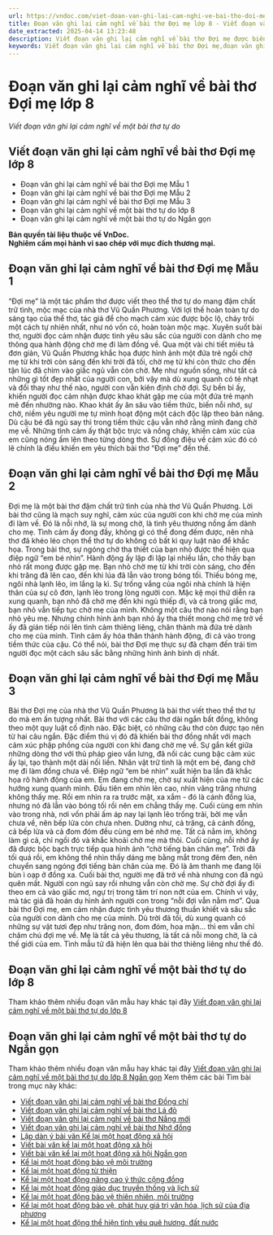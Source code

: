 ```yaml
---
url: https://vndoc.com/viet-doan-van-ghi-lai-cam-nghi-ve-bai-tho-doi-me-lop-8-297085
title: Đoạn văn ghi lại cảm nghĩ về bài thơ Đợi mẹ lớp 8 - Viết đoạn văn ghi lại cảm nghĩ về một bài thơ tự do - VnDoc.com
date_extracted: 2025-04-14 13:23:48
description: Viết đoạn văn ghi lại cảm nghĩ về bài thơ Đợi mẹ được biên soạn nhằm giúp các em HS đạt kết quả tốt trong quá trình làm bài tập và học tập môn Ngữ văn lớp 8.
keywords: Viết đoạn văn ghi lại cảm nghĩ về bài thơ Đợi mẹ,đoạn văn ghi lại cảm nghĩ về bài thơ Đợi mẹ,đoạn văn ghi lại cảm nghĩ về một bài thơ tự do,ghi lại cảm nghĩ về bài thơ Đợi mẹ,Viết đoạn văn ghi lại cảm nghĩ về một bài thơ tự do,Viết đoạn văn ghi lại cảm nghĩ về bài thơ Đợi mẹ Vũ Quần Phương,Viết đoạn văn ghi lại cảm nghĩ về một bài thơ tự do Đợi mẹ,Viết đoạn văn ghi lại cảm nghĩ về một bài thơ tự do lớp 8,văn mẫu lớp 8,ngữ văn 8
---
```


# Đoạn văn ghi lại cảm nghĩ về bài thơ Đợi mẹ lớp 8
 _Viết đoạn văn ghi lại cảm nghĩ về một bài thơ tự do_
## **Viết đoạn văn ghi lại cảm nghĩ về bài thơ Đợi mẹ lớp 8**
  * Đoạn văn ghi lại cảm nghĩ về bài thơ Đợi mẹ Mẫu 1
  * Đoạn văn ghi lại cảm nghĩ về bài thơ Đợi mẹ Mẫu 2
  * Đoạn văn ghi lại cảm nghĩ về bài thơ Đợi mẹ Mẫu 3
  * Đoạn văn ghi lại cảm nghĩ về một bài thơ tự do lớp 8
  * Đoạn văn ghi lại cảm nghĩ về một bài thơ tự do Ngắn gọn

**Bản quyền tài liệu thuộc về VnDoc.  
Nghiêm cấm mọi hành vi sao chép với mục đích thương mại.**
## **Đoạn văn ghi lại cảm nghĩ về bài thơ Đợi mẹ Mẫu 1**
“Đợi mẹ” là một tác phẩm thơ được viết theo thể thơ tự do mang đậm chất trữ tình, mộc mạc của nhà thơ Vũ Quần Phương. Với lợi thế hoàn toàn tự do sáng tạo của thể thơ, tác giả để cho mạch cảm xúc được bộc lộ, chảy trôi một cách tự nhiên nhất, như nó vốn có, hoàn toàn mộc mạc. Xuyên suốt bài thơ, người đọc cảm nhận được tình yêu sâu sắc của người con dành cho mẹ thông qua hành động chờ mẹ đi làm đồng về. Qua một vài chi tiết miêu tả đơn giản, Vũ Quần Phương khắc họa được hình ảnh một đứa trẻ ngồi chờ mẹ từ khi trời còn sáng đến khi trời đã tối, chờ mẹ từ khi còn thức cho đến tận lúc đã chìm vào giấc ngủ vẫn còn chờ. Mẹ như nguồn sống, như tất cả những gì tốt đẹp nhất của người con, bởi vậy mà dù xung quanh có tẻ nhạt và đổi thay như thế nào, người con vẫn kiên định chờ đợi. Sự bền bỉ ấy, khiến người đọc cảm nhận được khao khát gặp mẹ của một đứa trẻ mạnh mẽ đến nhường nào. Khao khát ấy ăn sâu vào tiềm thức, biến nỗi nhớ, sự chờ, niềm yêu người mẹ tự mình hoạt động một cách độc lập theo bản năng. Dù cậu bé đã ngủ say thì trong tiềm thức cậu vẫn nhớ rằng mình đang chờ mẹ về. Những tình cảm ấy thật bộc trực và nồng cháy, khiến cảm xúc của em cũng nóng ấm lên theo từng dòng thơ. Sự đồng điệu về cảm xúc đó có lẽ chính là điều khiến em yêu thích bài thơ “Đợi mẹ” đến thế.
## **Đoạn văn ghi lại cảm nghĩ về bài thơ Đợi mẹ Mẫu 2**
Đợi mẹ là một bài thơ đậm chất trữ tình của nhà thơ Vũ Quần Phương. Lời bài thơ cũng là mạch suy nghĩ, cảm xúc của người con khi chờ mẹ của mình đi làm về. Đó là nỗi nhớ, là sự mong chờ, là tình yêu thương nồng ấm dành cho mẹ. Tình cảm ấy đong đầy, không gì có thể đong đếm được, nên nhà thơ đã khéo léo chọn thể thơ tự do không có bất kì quy luật nào để khắc họa. Trong bài thơ, sự ngóng chờ tha thiết của bạn nhỏ được thể hiện qua điệp ngữ “em bé nhìn”. Hành động ấy lặp đi lặp lại nhiều lần, cho thấy bạn nhỏ rất mong được gặp mẹ. Bạn nhỏ chờ mẹ từ khi trời còn sáng, cho đến khi trăng đã lên cao, đến khi lúa đã lẫn vào trong bóng tối. Thiếu bóng mẹ, ngôi nhà lạnh lẽo, im lắng lạ kì. Sự trống vắng của ngôi nhà chính là hiện thân của sự cô đơn, lạnh lẽo trong lòng người con. Mặc kệ mọi thứ diễn ra xung quanh, bạn nhỏ đã chờ mẹ đến khi ngủ thiếp đi, và cả trong giấc mơ, bạn nhỏ vẫn tiếp tục chờ mẹ của mình. Không một câu thơ nào nói rằng bạn nhỏ yêu mẹ. Nhưng chính hình ảnh bạn nhỏ ấy tha thiết mong chờ mẹ trở về ấy đã gián tiếp nói lên tình cảm thiêng liêng, chân thành mà đứa trẻ dành cho mẹ của mình. Tình cảm ấy hóa thân thành hành động, đi cả vào trong tiềm thức của cậu. Có thể nói, bài thơ Đợi mẹ thực sự đã chạm đến trái tim người đọc một cách sâu sắc bằng những hình ảnh bình dị nhất.
## **Đoạn văn ghi lại cảm nghĩ về bài thơ Đợi mẹ Mẫu 3**
Bài thơ Đợi mẹ của nhà thơ Vũ Quần Phương là bài thơ viết theo thể thơ tự do mà em ấn tượng nhất. Bài thơ với các câu thơ dài ngắn bất đồng, không theo một quy luật cố định nào. Đặc biệt, có những câu thơ còn được tạo nên từ hai câu ngắn. Đặc điểm thú vị đó đã khiến bài thơ đồng nhất với mạch cảm xúc phập phồng của người con khi đang chờ mẹ về. Sự gắn kết giữa những dòng thơ với thủ pháp gieo vần lưng, đã nối các cung bậc cảm xúc ấy lại, tạo thành một dải nối liền. Nhân vật trữ tình là một em bé, đang chờ mẹ đi làm đồng chưa về. Điệp ngữ “em bé nhìn” xuất hiện ba lần đã khắc họa rõ hành động của em. Em đang chờ mẹ, chờ sự xuất hiện của mẹ từ các hướng xung quanh mình. Đầu tiên em nhìn lên cao, nhìn vâng trăng nhưng không thấy mẹ. Rồi em nhìn ra ra trước mặt, xa xắm - đó là cánh đồng lúa, nhưng nó đã lẫn vào bóng tối rồi nên em chẳng thấy mẹ. Cuối cùng em nhìn vào trong nhà, nơi vốn phải ấm áp nay lại lạnh lẽo trống trải, bởi mẹ vẫn chưa về, nên bếp lửa còn chưa nhen. Dường như, cả trăng, cả cánh đồng, cả bếp lửa và cả đom đóm đều cùng em bé nhớ mẹ. Tất cả nằm im, không làm gì cả, chỉ ngồi đó và khắc khoải chờ mẹ mà thôi. Cuối cùng, nỗi nhớ ấy đã được bộc bạch trực tiếp qua hình ảnh “chờ tiếng bàn chân mẹ”. Trời đã tối quá rồi, em không thể nhìn thấy dáng mẹ bằng mắt trong đêm đen, nên chuyển sang ngóng đợi tiếng bàn chân của mẹ. Đó là âm thanh mẹ đang lội bùn ì oạp ở đồng xa. Cuối bài thơ, người mẹ đã trở về nhà nhưng con đã ngủ quên mất. Người con ngủ say rồi nhưng vẫn còn chờ mẹ. Sự chờ đợi ấy đi theo em cả vào giấc mơ, ngự trị trong tâm trí non nớt của em. Chính vì vậy, mà tác giả đã hoán dụ hình ảnh người con trong “nỗi đợi vẫn nằm mơ”. Qua bài thơ Đợi mẹ, em cảm nhận được tình yêu thương thuần khiết và sâu sắc của người con dành cho mẹ của mình. Dù trời đã tối, dù xung quanh có những sự vật tươi đẹp như trăng non, đom đóm, hoa mận… thì em vẫn chỉ chăm chú đợi mẹ về. Mẹ là tất cả yêu thương, là tất cả nỗi mong chờ, là cả thế giới của em. Tình mẫu tử đã hiện lên qua bài thơ thiêng liêng như thế đó.
## **Đoạn văn ghi lại cảm nghĩ về một bài thơ tự do lớp 8**
Tham khảo thêm nhiều đoạn văn mẫu hay khác tại đây [Viết đoạn văn ghi lại cảm nghĩ về một bài thơ tự do lớp 8](<https://vndoc.com/viet-doan-van-ghi-lai-cam-nghi-ve-mot-bai-tho-tu-do-lop-8-297092>)
## **Đoạn văn ghi lại cảm nghĩ về một bài thơ tự do Ngắn gọn**
Tham khảo thêm nhiều đoạn văn mẫu hay khác tại đây [Viết đoạn văn ghi lại cảm nghĩ về một bài thơ tự do lớp 8 Ngắn gọn](<https://vndoc.com/viet-doan-van-ghi-lai-cam-nghi-ve-mot-bai-tho-tu-do-ngan-nhat-297090>)
Xem thêm các bài Tìm bài trong mục này khác:
  * [Viết đoạn văn ghi lại cảm nghĩ về bài thơ Đồng chí](</viet-doan-van-ghi-lai-cam-nghi-ve-bai-tho-dong-chi-lop-8-297087>)
  * [Viết đoạn văn ghi lại cảm nghĩ về bài thơ Lá đỏ](</viet-doan-van-ghi-lai-cam-nghi-ve-bai-tho-la-do-lop-8-297089>)
  * [Viết đoạn văn ghi lại cảm nghĩ về bài thơ Nắng mới](</viet-doan-van-ghi-lai-cam-nghi-ve-bai-tho-nang-moi-lop-8-297166>)
  * [Viết đoạn văn ghi lại cảm nghĩ về bài thơ Nhớ đồng](</doan-van-ghi-lai-cam-nhan-ve-bai-tho-nho-dong-lop-8-305767>)
  * [Lập dàn ý bài văn Kể lại một hoạt động xã hội](</lap-dan-y-bai-van-ke-lai-mot-hoat-dong-xa-hoi-lop-8-303235>)
  * [Viết bài văn kể lại một hoạt động xã hội](</viet-bai-van-ke-lai-mot-hoat-dong-xa-hoi-lop-8-303237>)
  * [Viết bài văn kể lại một hoạt động xã hội Ngắn gọn](</viet-bai-van-ke-lai-mot-hoat-dong-xa-hoi-ngan-gon-lop-8-303238>)
  * [Kể lại một hoạt động bảo vệ môi trường](</ke-lai-hoat-dong-bao-ve-moi-truong-lop-8-ke-lai-mot-hoat-dong-xa-hoi-lop-8-303240>)
  * [Kể lại một hoạt động từ thiện](</ke-lai-mot-hoat-dong-tu-thien-lop-8-ke-lai-mot-hoat-dong-xa-hoi-lop-8-303241>)
  * [Kể lại một hoạt động nâng cao ý thức cộng đồng](</ke-lai-mot-hoat-dong-nang-cao-y-thuc-cong-dong-lop-8-ke-lai-mot-hoat-dong-xa-hoi-lop-8-303244>)
  * [Kể lại một hoạt động giáo dục truyền thống và lịch sử](</ke-lai-mot-hoat-dong-giao-duc-truyen-thong-va-lich-su-lop-8-ke-lai-mot-hoat-dong-xa-hoi-lop-8-303245>)
  * [Kể lại một hoạt động bảo vệ thiên nhiên, môi trường](</ke-lai-mot-hoat-dong-bao-ve-thien-nhien-moi-truong-lop-8-ke-lai-mot-hoat-dong-xa-hoi-lop-8-303246>)
  * [Kể lại một hoạt động bảo vệ, phát huy giá trị văn hóa, lịch sử của địa phương](</ke-lai-mot-hoat-dong-bao-ve-phat-huy-gia-tri-van-hoa-lich-su-cua-dia-phuong-lop-8-303247>)
  * [Kể lại một hoạt động thể hiện tình yêu quê hương, đất nước](</ke-lai-mot-hoat-dong-the-hien-tinh-yeu-que-huong-dat-nuoc-lop-8-ke-lai-mot-hoat-dong-xa-hoi-lop-8-303248>)

